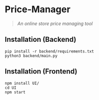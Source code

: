 # Price-Manager
> _An online store price managing tool_

## Installation (Backend)

```
pip install -r backend/requirements.txt
python3 backend/main.py
```

## Installation (Frontend)
```
npm install UI/
cd UI
npm start
```

